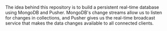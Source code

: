 The idea behind this repository is to build a persistent real-time database using MongoDB and Pusher. MongoDB's change streams allow us to listen for changes in collections, and Pusher gives us the real-time broadcast service that makes the data changes available to all connected clients.